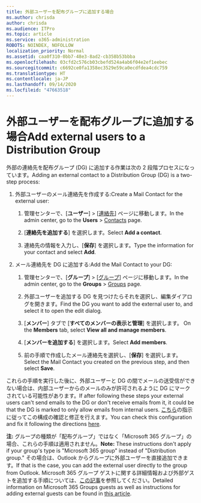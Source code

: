 ```yaml
---
title: 外部ユーザーを配布グループに追加する場合
ms.author: chrisda
author: chrisda
ms.audience: ITPro
ms.topic: article
ms.service: o365-administration
ROBOTS: NOINDEX, NOFOLLOW
localization_priority: Normal
ms.assetid: caa0f310-0bb7-48e3-8ad2-cb358b53bbba
ms.openlocfilehash: 03cfd2c576cb03cbefd524a4ab6f04e2ef1eebec
ms.sourcegitcommit: c6692ce0fa1358ec3529e59ca0ecdfdea4cdc759
ms.translationtype: HT
ms.contentlocale: ja-JP
ms.lasthandoff: 09/14/2020
ms.locfileid: "47663518"
---
```

# <a name="add-external-users-to-a-distribution-group"></a><span data-ttu-id="d8b5e-102">外部ユーザーを配布グループに追加する場合</span><span class="sxs-lookup"><span data-stu-id="d8b5e-102">Add external users to a Distribution Group</span></span>

<span data-ttu-id="d8b5e-103">外部の連絡先を配布グループ (DG) に追加する作業は次の 2 段階プロセスになっています。</span><span class="sxs-lookup"><span data-stu-id="d8b5e-103">Adding an external contact to a Distribution Group (DG) is a two-step process:</span></span>
  
1. <span data-ttu-id="d8b5e-104">外部ユーザーのメール連絡先を作成する:</span><span class="sxs-lookup"><span data-stu-id="d8b5e-104">Create a Mail Contact for the external user:</span></span>
    
    1. <span data-ttu-id="d8b5e-105">管理センターで、[**ユーザー**]  >  [[連絡先](https://admin.microsoft.com/adminportal/home#/Contact)] ページに移動します。</span><span class="sxs-lookup"><span data-stu-id="d8b5e-105">In the admin center, go to the **Users** > [Contacts](https://admin.microsoft.com/adminportal/home#/Contact) page.</span></span> 
    
    2. <span data-ttu-id="d8b5e-106">[**連絡先を追加する**] を選択します。</span><span class="sxs-lookup"><span data-stu-id="d8b5e-106">Select **Add a contact**.</span></span>
    
    3. <span data-ttu-id="d8b5e-107">連絡先の情報を入力し、[**保存**] を選択します。</span><span class="sxs-lookup"><span data-stu-id="d8b5e-107">Type the information for your contact and select **Add**.</span></span>
    
2. <span data-ttu-id="d8b5e-108">メール連絡先を DG に追加する:</span><span class="sxs-lookup"><span data-stu-id="d8b5e-108">Add the Mail Contact to your DG:</span></span>
    
    1. <span data-ttu-id="d8b5e-109">管理センターで、[**グループ**]  >  [[グループ](https://admin.microsoft.com/adminportal/home#/groups)] ページに移動します。</span><span class="sxs-lookup"><span data-stu-id="d8b5e-109">In the admin center, go to the **Groups** > [Groups](https://admin.microsoft.com/adminportal/home#/groups) page.</span></span> 
    
    2. <span data-ttu-id="d8b5e-110">外部ユーザーを追加する DG を見つけたらそれを選択し、編集ダイアログを開きます。</span><span class="sxs-lookup"><span data-stu-id="d8b5e-110">Find the DG you want to add the external user to, and select it to open the edit dialog.</span></span>
    
    3. <span data-ttu-id="d8b5e-111">[**メンバー**] タブで [**すべてのメンバーの表示と管理**] を選択します。 </span><span class="sxs-lookup"><span data-stu-id="d8b5e-111">On the **Members** tab, select **View all and manage members**.</span></span> 
    
    4. <span data-ttu-id="d8b5e-112">[**メンバーを追加する**] を選択します。</span><span class="sxs-lookup"><span data-stu-id="d8b5e-112">Select **Add members**.</span></span>
    
    5. <span data-ttu-id="d8b5e-113">前の手順で作成したメール連絡先を選択し、[**保存**] を選択します。</span><span class="sxs-lookup"><span data-stu-id="d8b5e-113">Select the Mail Contact you created on the previous step, and then select **Save**.</span></span>
    
<span data-ttu-id="d8b5e-114">これらの手順を実行した後に、外部ユーザーと DG の間でメールの送受信ができない場合は、内部ユーザーからのメールのみが許可されるように DG にマークされている可能性があります。</span><span class="sxs-lookup"><span data-stu-id="d8b5e-114">If after following these steps your external users can't send emails to the DG or don't receive emails from it, it could be that the DG is marked to only allow emails from internal users.</span></span> <span data-ttu-id="d8b5e-115">[こちら](https://docs.microsoft.com/exchange/mail-flow-best-practices/non-delivery-reports-in-exchange-online/fix-error-code-5-7-133-in-exchange-online)の指示に従ってこの構成の確認と修正を行えます。</span><span class="sxs-lookup"><span data-stu-id="d8b5e-115">You can check this configuration and fix it following the directions [here](https://docs.microsoft.com/exchange/mail-flow-best-practices/non-delivery-reports-in-exchange-online/fix-error-code-5-7-133-in-exchange-online).</span></span>
  
 <span data-ttu-id="d8b5e-116">**注:** グループの種類が「配布グループ」ではなく「Microsoft 365 グループ」の場合、これらの手順は適用されません。</span><span class="sxs-lookup"><span data-stu-id="d8b5e-116">**Note:** These instructions don't apply if your group's type is "Microsoft 365 group" instead of "Distribution group."</span></span> <span data-ttu-id="d8b5e-117">その場合は、Outlook からグループに外部ユーザーを直接追加できます。</span><span class="sxs-lookup"><span data-stu-id="d8b5e-117">If that is the case, you can add the external user directly to the group from Outlook.</span></span> <span data-ttu-id="d8b5e-118">Microsoft 365 グループ ゲストに関する詳細情報および外部ゲストを追加する手順については、[この記事](https://support.office.com/article/Guest-access-in-Office-365-Groups-bfc7a840-868f-4fd6-a390-f347bf51aff6.aspx)を参照してください。</span><span class="sxs-lookup"><span data-stu-id="d8b5e-118">Detailed information on Microsoft 365 Groups guests as well as instructions for adding external guests can be found in [this article](https://support.office.com/article/Guest-access-in-Office-365-Groups-bfc7a840-868f-4fd6-a390-f347bf51aff6.aspx).</span></span>
  